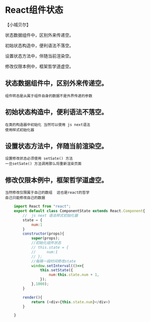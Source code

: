 #  React组件状态

【小城贝尔】

状态数据组件中，区别外来传递空。

初始状态构造中，便利语法不落空。

设置状态方法中，伴随当前渲染空。

修改仅限本例中，框架哲学道虚空。

## 状态数据组件中，区别外来传递空。
    组件转态是从属于组件自身的数据不是外界传递的参数
## 初始状态构造中，便利语法不落空。
    在类的构造器中初始化 当然可以使用 js next语法
    使用样式初始化器
## 设置状态方法中，伴随当前渲染空。
    设置修改状态必须使用 setSate() 方法
    一旦setSate() 方法调用那么将重新渲染页面
## 修改仅限本例中，框架哲学道虚空。
    当然修改仅限属于自己的数组  这也是react的哲学
    自己只能修改自己的数据
```js
    import React from "react";
    export default class ComponentState extends React.Component{
        //  js next 语法样式初始化器
        state = {
            num:1
        }
        constructor(props){
            super(props);
            //初始化组件状态
            // this.state = {
            //     num:1
            // };
            //每隔一段时间修改state
            window.setInterval(()=>{
                this.setState({
                    num:this.state.num + 1,
                });
            },1000);
        }

        render(){
            return (<div>{this.state.num}</div>)
        }

    }
```
